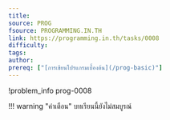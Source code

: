 ```yaml
---
title: 
source: PROG
fsource: PROGRAMMING.IN.TH
link: https://programming.in.th/tasks/0008
difficulty: 
tags: 
author: 
prereq: ["[การเขียนโปรแกรมเบื้องต้น](/prog-basic)"]
---
```


!problem_info prog-0008

!!! warning "คำเตือน"
    บทเรียนนี้ยังไม่สมบูรณ์
